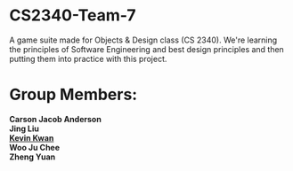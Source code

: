 # CS2340-Team-7
A game suite made for Objects & Design class (CS 2340). We're learning the principles of Software Engineering and best design principles and then putting them into practice with this project.

<h1>Group Members:</h1>
<p><b>
Carson Jacob Anderson<br/>
Jing Liu<br/>
<a href="https://www.koolkev246.com/" target="_blank">Kevin Kwan</a><br/>
Woo Ju Chee<br/>
Zheng Yuan<br/>
</b></p>
